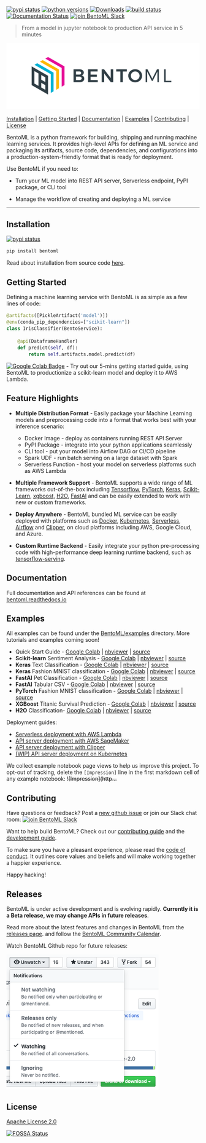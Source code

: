 [![pypi status](https://img.shields.io/pypi/v/bentoml.svg)](https://pypi.org/project/BentoML)
[![python versions](https://img.shields.io/pypi/pyversions/bentoml.svg)](https://travis-ci.org/bentoml/BentoML)
[![Downloads](https://pepy.tech/badge/bentoml)](https://pepy.tech/project/bentoml)
[![build status](https://travis-ci.org/bentoml/BentoML.svg?branch=master)](https://travis-ci.org/bentoml/BentoML)
[![Documentation Status](https://readthedocs.org/projects/bentoml/badge/?version=latest)](https://bentoml.readthedocs.io/en/latest/?badge=latest)
[![join BentoML Slack](https://badgen.net/badge/Join/BentoML%20Slack/cyan?icon=slack)](http://bit.ly/2N5IpbB)

> From a model in jupyter notebook to production API service in 5 minutes


![BentoML](https://raw.githubusercontent.com/bentoml/BentoML/master/docs/_static/img/bentoml.png)

[Installation](https://github.com/bentoml/BentoML#installation) | [Getting Started](https://github.com/bentoml/BentoML#getting-started) | [Documentation](http://bentoml.readthedocs.io) | [Examples](https://github.com/bentoml/BentoML#examples) | [Contributing](https://github.com/bentoml/BentoML#contributing) | [License](https://github.com/bentoml/BentoML#license)


BentoML is a python framework for building, shipping and running machine learning
services. It provides high-level APIs for defining an ML service and packaging
its artifacts, source code, dependencies, and configurations into a
production-system-friendly format that is ready for deployment.

Use BentoML if you need to:

* Turn your ML model into REST API server, Serverless endpoint, PyPI package, or CLI tool

* Manage the workflow of creating and deploying a ML service

---


## Installation

[![pypi status](https://img.shields.io/pypi/v/bentoml.svg)](https://pypi.org/project/BentoML)

```python
pip install bentoml
```

Read about installation from source code
[here](https://github.com/bentoml/BentoML/blob/master/DEVELOPMENT.md).


## Getting Started

Defining a machine learning service with BentoML is as simple as a few lines of code:

```python
@artifacts([PickleArtifact('model')])
@env(conda_pip_dependencies=["scikit-learn"])
class IrisClassifier(BentoService):

    @api(DataframeHandler)
    def predict(self, df):
        return self.artifacts.model.predict(df)
```


[![Google Colab Badge](https://colab.research.google.com/assets/colab-badge.svg)](https://colab.research.google.com/github/bentoml/BentoML/blob/master/examples/quick-start/bentoml-quick-start-guide.ipynb) - Try out our 5-mins getting started guide, using BentoML to productionize a scikit-learn model and deploy it to AWS Lambda.


## Feature Highlights

* __Multiple Distribution Format__ - Easily package your Machine Learning models
  and preprocessing code into a format that works best with your inference scenario:
  * Docker Image - deploy as containers running REST API Server
  * PyPI Package - integrate into your python applications seamlessly
  * CLI tool - put your model into Airflow DAG or CI/CD pipeline
  * Spark UDF - run batch serving on a large dataset with Spark
  * Serverless Function - host your model on serverless platforms such as AWS Lambda

* __Multiple Framework Support__ - BentoML supports a wide range of ML frameworks
  out-of-the-box including [Tensorflow](https://github.com/tensorflow/tensorflow/),
  [PyTorch](https://github.com/pytorch/pytorch),
  [Keras](https://keras.io/),
  [Scikit-Learn](https://github.com/scikit-learn/scikit-learn),
  [xgboost](https://github.com/dmlc/xgboost),
  [H2O](https://github.com/h2oai/h2o-3),
  [FastAI](https://github.com/fastai/fastai) and can be easily extended to work
  with new or custom frameworks.

* __Deploy Anywhere__ - BentoML bundled ML service can be easily deployed with
  platforms such as [Docker](https://www.docker.com/),
  [Kubernetes](https://kubernetes.io/),
  [Serverless](https://github.com/serverless/serverless),
  [Airflow](https://airflow.apache.org) and [Clipper](http://clipper.ai),
  on cloud platforms including AWS, Google Cloud, and Azure.

* __Custom Runtime Backend__ - Easily integrate your python pre-processing code with
  high-performance deep learning runtime backend, such as
  [tensorflow-serving](https://github.com/tensorflow/serving).


## Documentation

Full documentation and API references can be found at [bentoml.readthedocs.io](http://bentoml.readthedocs.io)


## Examples

All examples can be found under the
[BentoML/examples](https://github.com/bentoml/BentoML/tree/master/examples)
directory. More tutorials and examples coming soon!


- Quick Start Guide - [Google Colab](https://colab.research.google.com/github/bentoml/BentoML/blob/master/examples/quick-start/bentoml-quick-start-guide.ipynb) | [nbviewer](https://nbviewer.jupyter.org/github/bentoml/BentoML/blob/master/examples/quick-start/bentoml-quick-start-guide.ipynb) | [source](https://github.com/bentoml/BentoML/blob/master/examples/quick-start/bentoml-quick-start-guide.ipynb)
- **Scikit-learn** Sentiment Analysis - [Google Colab](https://colab.research.google.com/github/bentoml/BentoML/blob/master/examples/sklearn-sentiment-clf/sklearn-sentiment-clf.ipynb) | [nbviewer](https://nbviewer.jupyter.org/github/bentoml/BentoML/blob/master/examples/sklearn-sentiment-clf/sklearn-sentiment-clf.ipynb) | [source](https://github.com/bentoml/BentoML/blob/master/examples/sklearn-sentiment-clf/sklearn-sentiment-clf.ipynb)
- **Keras** Text Classification - [Google Colab](https://colab.research.google.com/github/bentoml/BentoML/blob/master/examples/keras-text-classification/keras-text-classification.ipynb) | [nbviewer](https://nbviewer.jupyter.org/github/bentoml/BentoML/blob/master/examples/keras-text-classification/keras-text-classification.ipynb) | [source](https://github.com/bentoml/BentoML/blob/master/examples/keras-text-classification/keras-text-classification.ipynb)
- **Keras** Fashion MNIST classification - [Google Colab](https://colab.research.google.com/github/bentoml/BentoML/blob/master/examples/keras-fashion-mnist/keras-fashion-mnist-classification.ipynb) | [nbviewer](https://nbviewer.jupyter.org/github/bentoml/BentoML/blob/master/examples/keras-fashion-mnist/keras-fashion-mnist-classification.ipynb) | [source](https://github.com/bentoml/BentoML/blob/master/examples/keras-fashion-mnist/keras-fashion-mnist-classification.ipynb)
- **FastAI** Pet Classification - [Google Colab](https://colab.research.google.com/github/bentoml/gallery/blob/master/fast-ai/pet-classification/notebook.ipynb) | [nbviewer](https://nbviewer.jupyter.org/github/bentoml/gallery/blob/master/fast-ai/pet-classification/notebook.ipynb) | [source](https://github.com/bentoml/gallery/blob/master/fast-ai/pet-classification/notebook.ipynb)
- **FastAI** Tabular CSV - [Google Colab](https://colab.research.google.com/github/bentoml/gallery/blob/master/fast-ai/tabular-csv/notebook.ipynb) | [nbviewer](https://nbviewer.jupyter.org/github/bentoml/gallery/blob/master/fast-ai/tabular-csv/notebook.ipynb) | [source](https://github.com/bentoml/gallery/blob/master/fast-ai/tabular-csv/notebook.ipynb)
- **PyTorch** Fashion MNIST classification - [Google Colab](https://colab.research.google.com/github/bentoml/BentoML/blob/master/examples/pytorch-fashion-mnist/pytorch-fashion-mnist.ipynb) | [nbviewer](https://nbviewer.jupyter.org/github/bentoml/BentoML/blob/master/examples/pytorch-fashion-mnist/pytorch-fashion-mnist.ipynb) | [source](https://github.com/bentoml/BentoML/blob/master/examples/pytorch-fashion-mnist/pytorch-fashion-mnist.ipynb)
- **XGBoost** Titanic Survival Prediction - [Google Colab](https://colab.research.google.com/github/bentoml/BentoML/blob/master/examples/xgboost-predict-titanic-survival/XGBoost-titanic-survival-prediction.ipynb) | [nbviewer](https://nbviewer.jupyter.org/github/bentoml/BentoML/blob/master/examples/xgboost-predict-titanic-survival/XGBoost-titanic-survival-prediction.ipynb) | [source](https://github.com/bentoml/BentoML/blob/master/examples/xgboost-predict-titanic-survival/XGBoost-titanic-survival-prediction.ipynb)
- **H2O** Classification- [Google Colab](https://colab.research.google.com/github/bentoml/BentoML/blob/master/examples/h2o-classification/h2o-classification.ipynb) | [nbviewer](https://nbviewer.jupyter.org/github/bentoml/BentoML/blob/master/examples/h2o-classification/h2o-classification.ipynb) | [source](https://github.com/bentoml/BentoML/blob/master/examples/h2o-classification/h2o-classification.ipynb) 


Deployment guides:
- [Serverless deployment with AWS Lambda](https://github.com/bentoml/BentoML/blob/master/examples/deploy-with-serverless)
- [API server deployment with AWS SageMaker](https://github.com/bentoml/BentoML/blob/master/examples/deploy-with-sagemaker)
- [API server deployment with Clipper](https://github.com/bentoml/BentoML/blob/master/example/deploy-with-clipper/deploy-iris-classifier-to-clipper.ipynb)
- [(WIP) API server deployment on Kubernetes](https://github.com/bentoml/BentoML/tree/master/examples/deploy-with-kubernetes)


We collect example notebook page views to help us improve this project.
To opt-out of tracking, delete the `[Impression]` line in the first markdown cell of any example notebook: ~~!\[Impression\]\(http...~~


## Contributing

Have questions or feedback? Post a [new github issue](https://github.com/bentoml/BentoML/issues/new/choose)
or join our Slack chat room: [![join BentoML Slack](https://badgen.net/badge/Join/BentoML%20Slack/cyan?icon=slack)](http://bit.ly/2N5IpbB)

Want to help build BentoML? Check out our
[contributing guide](https://github.com/bentoml/BentoML/blob/master/CONTRIBUTING.md) and the
[development guide](https://github.com/bentoml/BentoML/blob/master/DEVELOPMENT.md).

To make sure you have a pleasant experience, please read the [code of conduct](https://github.com/bentoml/BentoML/blob/master/CODE_OF_CONDUCT.md).
It outlines core values and beliefs and will make working together a happier experience.

Happy hacking!

## Releases

BentoML is under active development and is evolving rapidly. **Currently it is a
Beta release, we may change APIs in future releases**.

Read more about the latest features and changes in BentoML from the [releases page](https://github.com/bentoml/BentoML/releases).
and follow the [BentoML Community Calendar](http://bit.ly/2XvUiM2).

Watch BentoML Github repo for future releases:

![gh-watch](https://raw.githubusercontent.com/bentoml/BentoML/master/docs/_static/img/gh-watch-screenshot.png)

## License

[Apache License 2.0](https://github.com/bentoml/BentoML/blob/master/LICENSE)


[![FOSSA Status](https://app.fossa.io/api/projects/git%2Bgithub.com%2Fbentoml%2FBentoML.svg?type=large)](https://app.fossa.io/projects/git%2Bgithub.com%2Fbentoml%2FBentoML?ref=badge_large)
